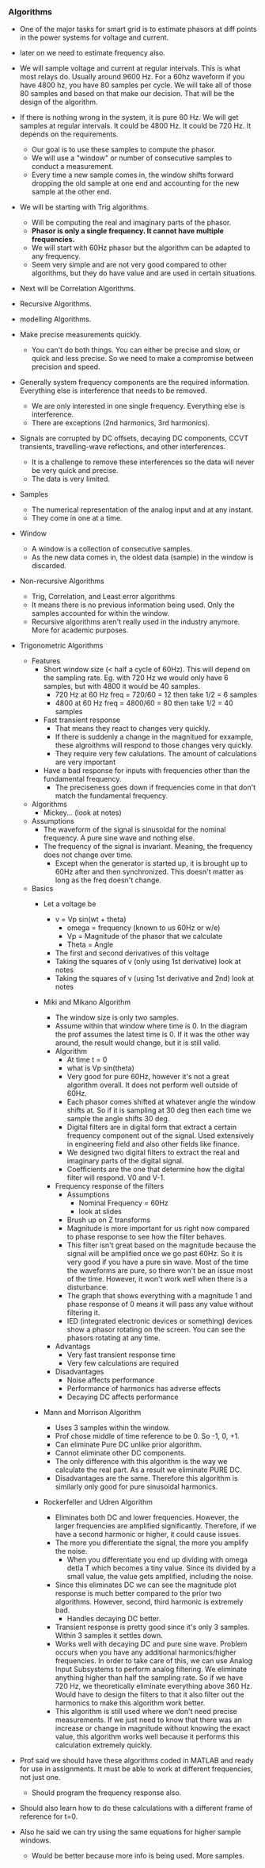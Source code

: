 ### Algorithms
- One of the major tasks for smart grid is to estimate phasors at diff points in the power systems for voltage and current.
- later on we need to estimate frequency also.
- We will sample voltage and current at regular intervals. This is what most relays do. Usually around 9600 Hz. For a 60hz waveform if you have 4800 hz, you have 80 samples per cycle. We will take all of those 80 samples and based on that make our decision. That will be the design of the algorithm.
- If there is nothing wrong in the system, it is pure 60 Hz. We will get samples at regular intervals. It could be 4800 Hz. It could be 720 Hz. It depends on the requirements.
	- Our goal is to use these samples to compute the phasor.
	- We will use a "window" or number of consecutive samples to conduct a measurement.
	- Every time a new sample comes in, the window shifts forward dropping the old sample at one end and accounting for the new sample at the other end.
- We will be starting with Trig algorithms.
	- Will be computing the real and imaginary parts of the phasor. 
	- **Phasor is only a single frequency. It cannot have multiple frequencies.**
	- We will start with 60Hz phasor but the algorithm can be adapted to any frequency.
	- Seem very simple and are not very good compared to other algorithms, but they do have value and are used in certain situations.
- Next will be Correlation Algorithms.
- Recursive Algorithms.
- modelling Algorithms.
- Make precise measurements quickly.
	- You can't do both things. You can either be precise and slow, or quick and less precise. So we need to make a compromise between precision and speed.
- Generally system frequency components are the required information. Everything else is interference that needs to be removed. 
	- We are only interested in one single frequency. Everything else is interference. 
	- There are exceptions (2nd harmonics, 3rd harmonics).
- Signals are corrupted by DC offsets, decaying DC components, CCVT transients, travelling-wave reflections, and other interferences.
	- It is a challenge to remove these interferences so the data will never be very quick and precise.
	- The data is very limited.
- Samples
	- The numerical representation of the analog input and at any instant. 
	- They come in one at a time.
- Window
	- A window is a collection of consecutive samples.
	- As the new data comes in, the oldest data (sample) in the window is discarded.
- Non-recursive Algorithms
	- Trig, Correlation, and Least error algorithms
	- It means there is no previous information being used. Only the samples accounted for within the window.
	- Recursive algorithms aren't really used in the industry anymore. More for academic purposes.
- Trigonometric Algorithms
	- Features
		- Short window size (< half a cycle of 60Hz). This will depend on the sampling rate. Eg. with 720 Hz we would only have 6 samples, but with 4800 it would be 40 samples.
			- 720 Hz at 60 Hz freq = 720/60 = 12 then take 1/2 = 6 samples
			- 4800 at 60 Hz freq = 4800/60 = 80 then take 1/2 = 40 samples
		- Fast transient response
			- That means they react to changes very quickly.
			- If there is suddenly a change in the magnitued for exxample, these  algroithms will respond to those changes very quickly.
			- They require very few calulations. The amount of calculations are very important
		- Have a bad response for inputs with frequencies other than the fundamental frequency.
			- The preciseness goes down if frequencies come in that don't match the fundamental frequency.
	- Algorithms
		- Mickey... (look at notes)
	- Assumptions
		- The waveform of the signal is sinusoidal for the nominal frequency. A pure sine wave and nothing else.
		- The frequency of the signal is invariant. Meaning, the frequency does not change over time. 
			- Except when the generator is started up, it is brought up to 60Hz after and then synchronized. This doesn't matter as long as the freq doesn't change.
	- Basics
		- Let a voltage be 
			- v = Vp sin(wt + theta)
				- omega = frequency (known to us 60Hz or w/e)
				- Vp = Magnitude of the phasor that we calculate
				- Theta = Angle
			- The first and second derivatives of this voltage
			-  Taking the squares of v (only using 1st derivative) look at notes
			- Taking the squares of v (using 1st derivative and 2nd) look at notes
		- Miki and Mikano Algorithm
			- The window size is only two samples.
			- Assume within that window where time is 0. In the diagram the prof assumes the latest time is 0. If it was the other way around, the result would change, but it is still valid.
			- Algorithm
				- At time t = 0
				- what is Vp sin(theta)
				- Very good for pure 60Hz, however it's not a great algorithm overall. It does not perform well outside of 60Hz.
				- Each phasor comes shifted at whatever angle the window shifts at. So if it is sampling at 30 deg then each time we sample the angle shifts 30 deg.
				- Digital filters are in digital form that extract a certain frequency component out of the signal. Used extensively in engineering field and also other fields like finance.
				- We designed two digital filters to extract the real and imaginary parts of the digital signal.
				- Coefficients are the one that determine how the digital filter will respond. V0 and V-1.
			- Frequency response of the filters
				- Assumptions
					- Nominal Frequency = 60Hz
					- look at slides
				- Brush up on Z transforms
				- Magnitude is more important for us right now compared to phase response to see how the filter behaves.
				- This filter isn't great based on the magnitude because the signal will be amplified once we go past 60Hz. So it is very good if you have a pure sin wave. Most of the time the waveforms are pure, so there won't be an issue most of the time. However, it won't work well when there is a disturbance.
				- The graph that shows everything with a magnitude 1 and phase response of 0 means it will pass any value without filtering it. 
				- IED (integrated electronic devices or something) devices show a phasor rotating on the screen. You can see the phasors rotating at any time.
			- Advantags
				- Very fast transient response time
				- Very few calculations are required
			- Disadvantages
				- Noise affects performance
				- Performance of harmonics has adverse  effects
				- Decaying DC affects performance
		- Mann and Morrison Algorithm
			- Uses 3 samples within the window.
			- Prof chose middle of time reference to be 0. So -1, 0, +1.
			- Can eliminate Pure DC unlike prior algorithm.
			- Cannot eliminate other DC components.
			- The only difference with this algorithm is the way we calculate the real part. As a result we eliminate PURE DC.
			- Disadvantages are the same. Therefore this algorithm is similarly only good for pure sinusoidal harmonics.

		- Rockerfeller and Udren Algorithm
			- Eliminates both DC and lower frequencies. However, the larger frequencies are amplified significantly. Therefore, if we have a second harmonic or higher, it could cause issues.
			- The more you differentiate the signal, the more you amplify the noise.
				- When you differentiate you end up dividing with omega detla T which becomes a tiny value. Since its divided by a small value, the value gets amplified, including the noise.
			- Since this eliminates DC we can see the magnitude plot response is much better compared to the prior two algorithms. However, second, third harmonic is extremely bad.
				- Handles decaying DC better.
			- Transient response is pretty good since it's only 3 samples. Within 3 samples it settles down.
			- Works well with decaying DC and pure sine wave. Problem occurs when you have any additional harmonics/higher frequencies. In order to take care of this, we can use Analog Input Subsystems to perform analog filtering. We eliminate anything higher than half the sampling rate. So if we have 720 Hz, we theoretically eliminate everything above 360 Hz. Would have to design the filters to that it also filter out the harmonics to make this algorithm work better.
			- This algorithm is still used where we don't need precise measurements. If we just need to know that there was an increase or change in magnitude without knowing the exact value, this algorithm works well because it performs this calculation extremely quickly.

- Prof said we should have these algorithms coded in MATLAB and ready for use in assignments. It must be able to work at different frequencies, not just one. 
	- Should program the frequency response also.
- Should also learn how to do these calculations with a different frame of reference for t=0. 
- Also he said we can try using the same equations for higher sample windows.
	- Would be better because more info is being used. More samples.